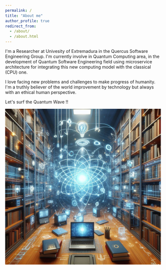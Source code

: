 ```yaml
---
permalink: /
title: "About me"
author_profile: true
redirect_from: 
  - /about/
  - /about.html
---
```

I'm a Researcher at Univesity of Extremadura in the Quercus Software Engineering Group. I'm currently involve in Quantum Computing area, in the development of Quantum Software Engineering field using microservice architecture for integrating this new computing model with the classical (CPU) one.

I love facing new problems and challenges to make progress of humanity. I'm a truthly believer of the world improvement by technology but always with an ethical human perspective.

Let's surf the Quantum Wave !! 

<img title="Quantum Computing" alt="Quantum computing image inside a library" src="/images/about_me.jpeg">
